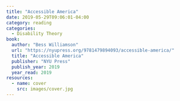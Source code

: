 ```yaml
---
title: "Accessible America"
date: 2019-05-29T09:06:01-04:00
category: reading
categories:
  - Disability Theory
book:
  author: "Bess Williamson"
  url: "https://nyupress.org/9781479894093/accessible-america/"
  title: "Accessible America"
  publisher: "NYU Press"
  publish_year: 2019
  year_read: 2019
resources:
  - name: cover
    src: images/cover.jpg
---
```


